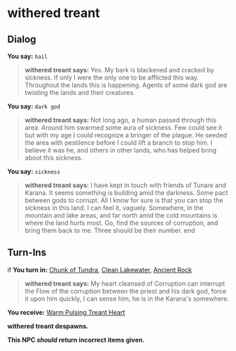 # withered treant
## Dialog

**You say:** `hail`



>**withered treant says:** Yes. My bark is blackened and cracked by sickness. If only I were the only one to be afflicted this way. Throughout the lands this is happening. Agents of some dark god are twisting the lands and their creatures.

**You say:** `dark god`



>**withered treant says:** Not long ago, a human passed through this area. Around him swarmed some aura of sickness. Few could see it but with my age I could recognize a bringer of the plague. He seeded the area with pestilence before I could lift a branch to stop him. I believe it was he, and others in other lands, who has helped bring about this sickness.

**You say:** `sickness`



>**withered treant says:** I have kept in touch with friends of Tunare and Karana. It seems something is building amid the darkness. Some pact between gods to corrupt. All I know for sure is that you can stop the sickness in this land. I can feel it, vaguely. Somewhere, in the mountain and lake areas, and far north amid the cold mountains is where the land hurts most. Go, find the sources of corruption, and bring them back to me. Three should be their number.
end

## Turn-Ins




if **You turn in:** [Chunk of Tundra](/item/20690), [Clean Lakewater](/item/20689), [Ancient Rock](/item/20688)


>**withered treant says:** My heart cleansed of Corruption can interrupt the Flow of the corruption between the priest and his dark god, force it upon him quickly, I can sense him, he is in the Karana's somewhere.


 **You receive:**  [Warm Pulsing Treant Heart](/item/20695) 


**withered treant despawns.**

**This NPC *should* return incorrect items given.**
